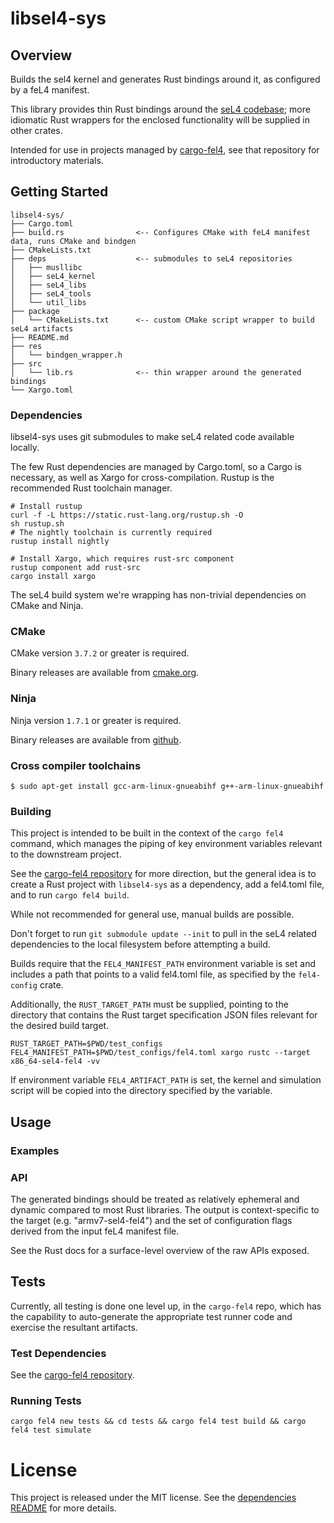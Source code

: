 # libsel4-sys

## Overview

Builds the sel4 kernel and generates Rust bindings around it,
as configured by a feL4 manifest.

This library provides thin Rust bindings around the [seL4 codebase](https://github.com/seL4/seL4);
more idiomatic Rust wrappers for the enclosed functionality will be supplied in other crates.

Intended for use in projects managed by
[cargo-fel4](https://github.com/PolySync/cargo-fel4), see that repository
for introductory materials.

## Getting Started


```
libsel4-sys/
├── Cargo.toml
├── build.rs                <-- Configures CMake with feL4 manifest data, runs CMake and bindgen
├── CMakeLists.txt
├── deps                    <-- submodules to seL4 repositories
│   ├── musllibc
│   ├── seL4_kernel
│   ├── seL4_libs
│   ├── seL4_tools
│   └── util_libs
├── package
│   └── CMakeLists.txt      <-- custom CMake script wrapper to build seL4 artifacts
├── README.md
├── res
│   └── bindgen_wrapper.h
├── src
│   └── lib.rs              <-- thin wrapper around the generated bindings
└── Xargo.toml
```

### Dependencies

libsel4-sys uses git submodules to make seL4 related code available locally.

The few Rust dependencies are managed by Cargo.toml, so a Cargo is necessary, as well
as Xargo for cross-compilation. Rustup is the recommended Rust toolchain manager.

```
# Install rustup
curl -f -L https://static.rust-lang.org/rustup.sh -O
sh rustup.sh
# The nightly toolchain is currently required
rustup install nightly

# Install Xargo, which requires rust-src component
rustup component add rust-src
cargo install xargo
```

The seL4 build system we're wrapping has non-trivial dependencies on CMake and Ninja.

### CMake

CMake version `3.7.2` or greater is required.

Binary releases are available from [cmake.org](https://cmake.org/download/).

### Ninja

Ninja version `1.7.1` or greater is required.

Binary releases are available from [github](https://github.com/ninja-build/ninja/releases).

### Cross compiler toolchains

```
$ sudo apt-get install gcc-arm-linux-gnueabihf g++-arm-linux-gnueabihf
```

### Building

This project is intended to be built in the context of the `cargo fel4` command, which manages
the piping of key environment variables relevant to the downstream project.

See the [cargo-fel4 repository](https://github.com/PolySync/cargo-fel4) for more direction, but the general idea is to create
a Rust project with `libsel4-sys` as a dependency, add a fel4.toml file, and to run `cargo fel4 build`.

While not recommended for general use, manual builds are possible.

Don't forget to run `git submodule update --init` to pull in the seL4 related dependencies
to the local filesystem before attempting a build.

Builds require that the `FEL4_MANIFEST_PATH` environment variable is set and
includes a path that points to a valid fel4.toml file, as specified by the `fel4-config`
crate.

Additionally, the `RUST_TARGET_PATH` must be supplied, pointing to the directory that
contains the Rust target specification JSON files relevant for the desired build target.

```
RUST_TARGET_PATH=$PWD/test_configs FEL4_MANIFEST_PATH=$PWD/test_configs/fel4.toml xargo rustc --target x86_64-sel4-fel4 -vv
```

If environment variable `FEL4_ARTIFACT_PATH` is set, the kernel and simulation script
will be copied into the directory specified by the variable.

## Usage

### Examples

### API

The generated bindings should be treated as relatively ephemeral and dynamic compared
to most Rust libraries. The output is context-specific to the target (e.g. "armv7-sel4-fel4")
and the set of configuration flags derived from the input feL4 manifest file.

See the Rust docs for a surface-level overview of the raw APIs exposed.

## Tests

Currently, all testing is done one level up, in the `cargo-fel4` repo,
which has the capability to auto-generate the appropriate test runner
code and exercise the resultant artifacts.

### Test Dependencies

See the [cargo-fel4 repository](https://github.com/PolySync/cargo-fel4).

### Running Tests

`cargo fel4 new tests && cd tests && cargo fel4 test build && cargo fel4 test simulate`

# License

This project is released under the MIT license. See the [dependencies README](deps/README.md)
for more details.
